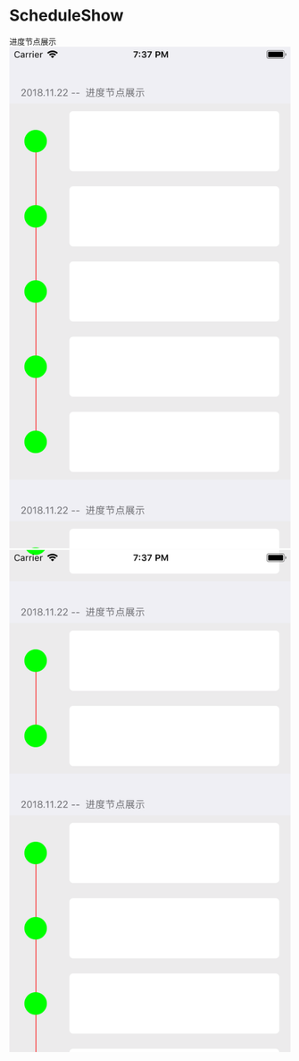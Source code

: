 # ScheduleShow
进度节点展示
    ![Image text](https://github.com/Hurdery/ScheduleShow/blob/master/screenshot/Simulator%20Screen%20Shot%20-%20iPhone%208%20-%202018-11-22%20at%2019.37.16.png)  
    ![Image text](https://github.com/Hurdery/ScheduleShow/blob/master/screenshot/Simulator%20Screen%20Shot%20-%20iPhone%208%20-%202018-11-22%20at%2019.37.25.png)
